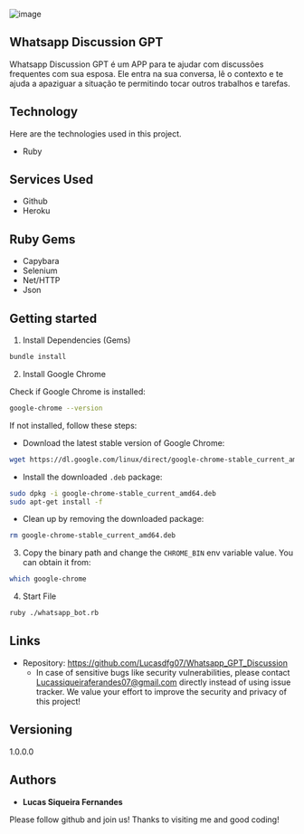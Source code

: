 ![image](https://github.com/user-attachments/assets/6b788cd2-4be9-467c-8839-d9659f2b11f0)

## Whatsapp Discussion GPT

Whatsapp Discussion GPT é um APP para te ajudar com discussões frequentes com sua esposa.
Ele entra na sua conversa, lê o contexto e te ajuda a apaziguar a situação te permitindo tocar outros trabalhos e tarefas.


## Technology 

Here are the technologies used in this project.

* Ruby

## Services Used

* Github
* Heroku

## Ruby Gems

* Capybara
* Selenium
* Net/HTTP
* Json

## Getting started

1. Install Dependencies (Gems)


```bash
bundle install
```

2. Install Google Chrome

Check if Google Chrome is installed:

```bash
google-chrome --version
```

If not installed, follow these steps:

  - Download the latest stable version of Google Chrome:

  ```bash
  wget https://dl.google.com/linux/direct/google-chrome-stable_current_amd64.deb
  ```

  - Install the downloaded `.deb` package:

  ```bash
  sudo dpkg -i google-chrome-stable_current_amd64.deb
  sudo apt-get install -f

  ```

  - Clean up by removing the downloaded package:

  ```bash
  rm google-chrome-stable_current_amd64.deb
  ```

3. Copy the binary path and change the `CHROME_BIN` env variable value. You can obtain it from:

```bash
which google-chrome
```

4. Start File

```bash
ruby ./whatsapp_bot.rb
```

## Links
  - Repository: https://github.com/Lucasdfg07/Whatsapp_GPT_Discussion
    - In case of sensitive bugs like security vulnerabilities, please contact
      Lucassiqueiraferandes07@gmail.com directly instead of using issue tracker. We value your effort
      to improve the security and privacy of this project!

  ## Versioning

  1.0.0.0


  ## Authors

  * **Lucas Siqueira Fernandes** 

  Please follow github and join us!
  Thanks to visiting me and good coding!
